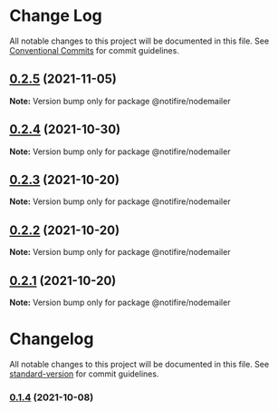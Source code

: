 # Change Log

All notable changes to this project will be documented in this file.
See [Conventional Commits](https://conventionalcommits.org) for commit guidelines.

## [0.2.5](https://github.com/novu-co/nodemailer/compare/v0.2.4...v0.2.5) (2021-11-05)

**Note:** Version bump only for package @notifire/nodemailer





## [0.2.4](https://github.com/novu-co/nodemailer/compare/v0.2.3...v0.2.4) (2021-10-30)

**Note:** Version bump only for package @notifire/nodemailer





## [0.2.3](https://github.com/novu-co/nodemailer/compare/v0.2.2...v0.2.3) (2021-10-20)

**Note:** Version bump only for package @notifire/nodemailer





## [0.2.2](https://github.com/novu-co/nodemailer/compare/v0.1.4...v0.2.2) (2021-10-20)

**Note:** Version bump only for package @notifire/nodemailer





## [0.2.1](https://github.com/novu-co/nodemailer/compare/v0.1.4...v0.2.1) (2021-10-20)

**Note:** Version bump only for package @notifire/nodemailer





# Changelog

All notable changes to this project will be documented in this file. See [standard-version](https://github.com/conventional-changelog/standard-version) for commit guidelines.

### [0.1.4](https://github.com/novu-co/nodemailer/compare/v0.1.5...v0.1.4) (2021-10-08)
